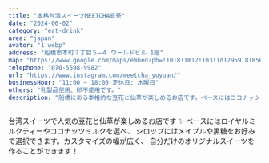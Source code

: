 ```yaml
---
title: "本格台湾スイーツMEETCHA覓茶"
date: "2024-06-02"
category: "eat-drink"
area: "japan"
avator: "1.webp"
address: "船橋市本町７丁目５−４ ワールドビル 1階"
map: "https://www.google.com/maps/embed?pb=!1m18!1m12!1m3!1d12959.818505838806!2d139.9731198682932!3d35.70273416128207!2m3!1f0!2f0!3f0!3m2!1i1024!2i768!4f13.1!3m3!1m2!1s0x601881a24c732361%3A0x32b80a6a2242dbed!2z5pys5qC85Y-w5rm-44K544Kk44O844OETUVFVENIQeimk-iMtg!5e0!3m2!1sja!2sjp!4v1718334871475!5m2!1sja!2sjp"
telephone: "070-5598-9982"
url: "https://www.instagram.com/meetcha_yuyuan/"
businessHour: "11:00 ~ 18:00 定休日: 水曜日"
others: "乳製品使用、卵不使用です。"
description: "船橋にある本格的な豆花と仙草が楽しめるお店です。ベースにはココナッツミルクやロイヤルミルクティーを選べ、シロップにはメイプルを使ったオプションもご用意しています。"
---
```


台湾スイーツで人気の豆花と仙草が楽しめるお店です ✨
ベースにはロイヤルミルクティーやココナッツミルクを選べ、
シロップにはメイプルや黒糖をお好みで選択できます。カスタマイズの幅が広く、
自分だけのオリジナルスイーツを作ることができます！
